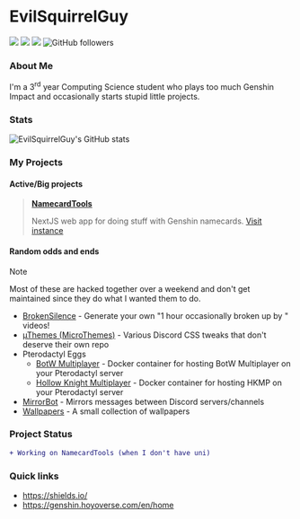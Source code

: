 # EvilSquirrelGuy
<img src="https://komarev.com/ghpvc/?username=evilsquirrelguy&color=ff5100"> <img src="https://img.shields.io/github/last-commit/evilsquirrelguy/evilsquirrelguy.svg"> <img src="https://img.shields.io/badge/projects-0-orange"> <img alt="GitHub followers" src="https://img.shields.io/github/followers/EvilSquirrelGuy?label=Follow&style=social">

### About Me
I'm a 3<sup>rd</sup> year Computing Science student who plays too much Genshin Impact and occasionally starts stupid little projects.

### Stats
![EvilSquirrelGuy's GitHub stats](https://github-readme-stats.vercel.app/api?username=EvilSquirrelGuy&show_icons=true&theme=vision-friendly-dark&count_private=true&hide_border=true)

### My Projects
#### Active/Big projects
> [**NamecardTools**](https://github.com/EvilSquirrelGuy/NamecardTools)
> 
> NextJS web app for doing stuff with Genshin namecards.
> [Visit instance](https://namecard-tools.vercel.app)

#### Random odds and ends
> [!NOTE]
> Most of these are hacked together over a weekend and don't get maintained since they do what I wanted them to do.

- [BrokenSilence](https://github.com/EvilSquirrelGuy/BrokenSilence) - Generate your own "1 hour occasionally broken up by <sound>" videos!
- [µThemes (MicroThemes)](https://github.com/EvilSquirrelGuy/MicroThemes) - Various Discord CSS tweaks that don't deserve their own repo
- Pterodactyl Eggs
  - [BotW Multiplayer](https://github.com/EvilSquirrelGuy/BOTWM-Pterodactyl) - Docker container for hosting BotW Multiplayer on your Pterodactyl server
  - [Hollow Knight Multiplayer](https://github.com/EvilSquirrelGuy/HKMP-Pterodactyl) - Docker container for hosting HKMP on your Pterodactyl server
- [MirrorBot](https://github.com/EvilSquirrelGuy/MirrorBot) - Mirrors messages between Discord servers/channels
- [Wallpapers](https://github.com/EvilSquirrelGuy/Wallpapers) - A small collection of wallpapers

### Project Status
```diff
+ Working on NamecardTools (when I don't have uni)
```

### Quick links

* https://shields.io/
* https://genshin.hoyoverse.com/en/home

